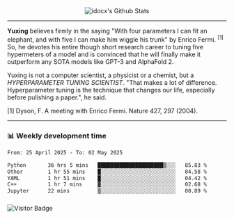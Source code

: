 <div align="center">
    <img align="center" src="https://github-readme-stats.vercel.app/api?username=idocx&show_icons=true&count_private=true&hide_border=true" alt="idocx's Github Stats"></img>
</div>

---

**Yuxing** believes firmly in the saying "With four parameters I can fit an elephant, and with five I can make him wiggle his trunk" by Enrico Fermi. <sup>[1]</sup> So, he devotes his entire though short research career to tuning five hypermeters of a model and is convinced that he will finally make it outperform any SOTA models like GPT-3 and AlphaFold 2.

Yuxing is not a computer scientist, a physicist or a chemist, but a *HYPERPARAMETER TUNING SCIENTIST*. "That makes a lot of difference. Hyperparameter tuning is the technique that changes our life, especially before pulishing a paper.", he said.

[1] Dyson, F. A meeting with Enrico Fermi. Nature 427, 297 (2004).


---

### 📊 Weekly development time
<!--START_SECTION:waka-->

```txt
From: 25 April 2025 - To: 02 May 2025

Python       36 hrs 5 mins   █████████████████████▒░░░   85.83 %
Other        1 hr 55 mins    █░░░░░░░░░░░░░░░░░░░░░░░░   04.58 %
YAML         1 hr 51 mins    █░░░░░░░░░░░░░░░░░░░░░░░░   04.42 %
C++          1 hr 7 mins     ▓░░░░░░░░░░░░░░░░░░░░░░░░   02.68 %
Jupyter      22 mins         ▒░░░░░░░░░░░░░░░░░░░░░░░░   00.89 %
```

<!--END_SECTION:waka-->

### 

![Visitor Badge](https://visitor-badge.laobi.icu/badge?page_id=idocx.idocx)